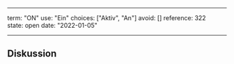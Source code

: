 
---
term:      "ON"
use:       "Ein"
choices:   ["Aktiv", "An"]
avoid:     []
reference: 322        
state:     open
date:      "2022-01-05"

---

## Diskussion


